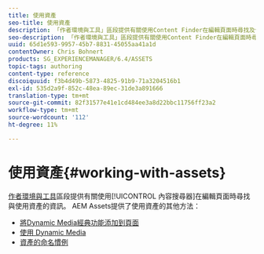 ```yaml
---
title: 使用資產
seo-title: 使用資產
description: 「作者環境與工具」區段提供有關使用Content Finder在編輯頁面時尋找及使用資產的資訊。 AEM Assets提供其他使用資產的方法。
seo-description: 「作者環境與工具」區段提供有關使用Content Finder在編輯頁面時尋找及使用資產的資訊。 AEM Assets提供其他使用資產的方法。
uuid: 65d1e593-9957-45b7-8831-45055aa41a1d
contentOwner: Chris Bohnert
products: SG_EXPERIENCEMANAGER/6.4/ASSETS
topic-tags: authoring
content-type: reference
discoiquuid: f3b4d49b-5873-4825-91b9-71a3204516b1
exl-id: 535d2a9f-852c-48ea-89ec-31de3a891666
translation-type: tm+mt
source-git-commit: 82f31577e41e1cd484ee3a8d22bbc11756ff23a2
workflow-type: tm+mt
source-wordcount: '112'
ht-degree: 11%

---
```


# 使用資產{#working-with-assets}

[作者環境與工具](/help/sites-authoring/author-environment-tools.md)區段提供有關使用[!UICONTROL 內容搜尋器]在編輯頁面時尋找與使用資產的資訊。 AEM Assets提供了使用資產的其他方法：

* [將Dynamic Media經典功能添加到頁面](/help/sites-classic-ui-authoring/manage-assets-classic-s7.md)
* [使用 Dynamic Media](/help/sites-classic-ui-authoring/dynamic-media-assets.md)
* [資產的命名慣例](/help/sites-classic-ui-authoring/asset-naming-conventions.md)
